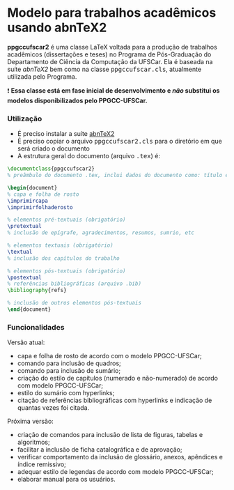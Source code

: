 # Modelo para trabalhos acadêmicos usando abnTeX2

**ppgccufscar2** é uma classe LaTeX voltada para a produção de trabalhos acadêmicos (dissertações e teses) no Programa de Pós-Graduação do Departamento de Ciência da Computação da UFSCar. Ela é baseada na suíte _abnTeX2_ bem como na classe <tt>ppgccufscar.cls</tt>, atualmente utilizada pelo Programa.

:exclamation: **Essa classe está em fase inicial de desenvolvimento e _não_ substitui os modelos disponibilizados pelo PPGCC-UFSCar.**

### Utilização
* É preciso instalar a suíte [abnTeX2](http://http://www.abntex.net.br/)
* É preciso copiar o arquivo <tt>ppgccufscar2.cls</tt> para o diretório em que será criado o documento
* A estrutura geral do documento (arquivo <tt>.tex</tt>) é:
```latex
\documentclass{ppgccufscar2}
% preâmbulo do documento .tex, inclui dados do documento como: título e orientador(es)

\begin{document}
% capa e folha de rosto
\imprimircapa
\imprimirfolhaderosto

% elementos pré-textuais (obrigatório)
\pretextual
% inclusão de epígrafe, agradecimentos, resumos, sumrio, etc

% elementos textuais (obrigatório)
\textual
% inclusão dos capítulos do trabalho

% elementos pós-textuais (obrigatório)
\postextual
% referências bibliográficas (arquivo .bib)
\bibliography{refs}

% inclusão de outros elementos pós-textuais
\end{document}
```

### Funcionalidades
Versão atual:
  * capa e folha de rosto de acordo com o modelo PPGCC-UFSCar;
  * comando para inclusão de quadros;
  * comando para inclusão de sumário;
  * criação do estilo de capítulos (numerado e não-numerado) de acordo com modelo PPGCC-UFSCar;
  * estilo do sumário com hyperlinks;
  * citação de referências bibliográficas com hyperlinks e indicação de quantas vezes foi citada.

Próxima versão:
  * criação de comandos para inclusão de lista de figuras, tabelas e algoritmos;
  * facilitar a inclusão de ficha catalográfica e de aprovação;
  * verificar comportamento da inclusão de glossário, anexos, apêndices e índice remissivo;
  * adequar estilo de legendas de acordo com modelo PPGCC-UFSCar;
  * elaborar manual para os usuários.
